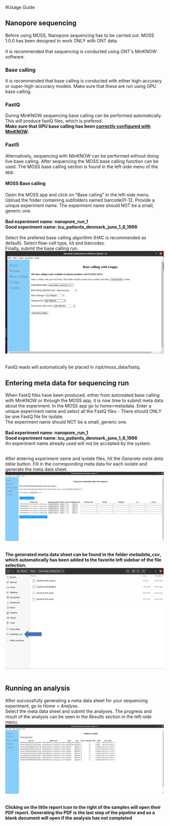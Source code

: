 #Usage Guide

## Nanopore sequencing
Before using MOSS, Nanopore sequencing has to be carried out.
MOSS 1.0.0 has been designed to work ONLY with ONT data.
<br /> <br />
It is recommended that sequencing is conducted using ONT's MinKNOW software.

### Base calling
It is recommended that base calling is conducted with either high-accuracy or super-high-accuracy models.
Make sure that these are run using GPU base calling.

### FastQ
During MinKNOW sequencing base calling can be performed automatically. This will produce fastQ files, which is prefered.
<br />
**Make sure that GPU base calling has been [correctly configured with MinKNOW]((https://community.nanoporetech.com/docs/prepare/library_prep_protocols/experiment-companion-minknow/v/mke_1013_v1_revcf_11apr2016/installing-gpu-version-of-guppy-with-minknow-for-minion)).**

### Fast5
Alternatively, sequencing with MinKNOW can be performed without doing live base calling.
After sequencing the MOSS base calling function can be used.
The MOSS base calling section is found in the left-side menu of the app.

#### MOSS Base calling
Open the MOSS app and click on "Base calling" in the left-side menu.
Upload the folder containing subfolders named barcode01-12.
Provide a unique experiment name. The experiment name should NOT be a small, generic one. <br /> <br />
**Bad experiment name: nanopore_run_1** <br />
**Good experiment name: icu_patients_denmark_june_1_6_1996** <br /> <br />
Select the prefered base calling algorithm (HAC is recommended as default). Select flow-cell type, kit and barcodes. <br />
Finally, submit the base calling run.
![](./images/basecall.png) <br /> <br />

FastQ reads will automatically be placed in /opt/moss_data/fastq.

## Entering meta data for sequencing run
When FastQ files have been produced, either from automated base calling with MinKNOW or through the MOSS app, it is now time to submit meta data about the experiment.
In the MOSS app go to home>metadata. Enter a unique experiment name and select all the FastQ files - There should ONLY be one FastQ file for isolate. <br />
The experiment name should NOT be a small, generic one. <br /> <br />
**Bad experiment name: nanopore_run_1** <br />
**Good experiment name: icu_patients_denmark_june_1_6_1996** <br />
An experiment name already used will not be accepted by the system.<br /> <br />

After entering experiment name and isolate files, hit the *Generate meta data table* button.
Fill in the corresponding meta data for each isolate and generate the meta data sheet.
<br/>
![](./images/metadata.png) <br /> <br />

**The generated meta data sheet can be found in the folder *metadata_csv*, which automatically has been added to the favorite left sidebar of the file selection.**
![](./images/foldercsv.png) <br /> <br />


## Running an analysis
After successfully generating a meta data sheet for your sequencing experiment, go to *Home > Analyse*. <br />
Select the meta data sheet and submit the analyses. The progress and result of the analysis can be seen in the *Results* section in the left-side menu.
<br/>
![](./images/results.png) <br /> <br />

**Clicking on the little report icon to the right of the samples will open their PDF report.
Generating the PDF is the last step of the pipeline and so a blank document will open if the analysis has not completed**

